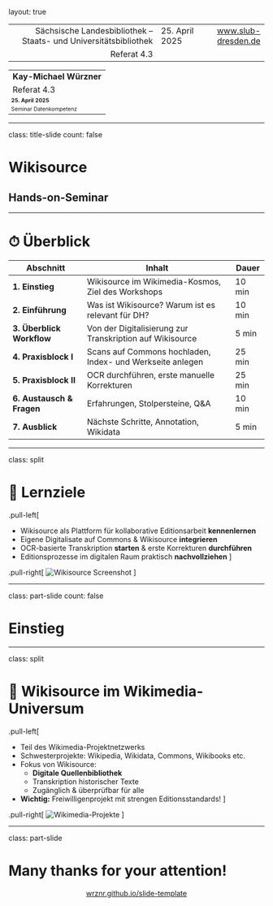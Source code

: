 layout: true
  
<div class="my-header"></div>

<div class="my-footer">
  <table>
    <tr>
      <td style="text-align:right">Sächsische Landesbibliothek – Staats- und Universitätsbibliothek</td>
      <td>25. April 2025</td>
      <td style="text-align:right"><a href="https://www.slub-dresden.de/">www.slub-dresden.de</a></td>
    </tr>
    <tr>
      <td style="text-align:right">Referat 4.3</td>
      <td />
    </tr>
  </table>
</div>

<div class="my-title-footer">
  <table>
    <tr>
      <td style="text-align:left"><b>Kay-Michael Würzner</b></td>
    </tr>
    <tr>
      <td style="text-align:left">Referat 4.3</td>
    </tr>
    <tr>
      <td style="font-size:8pt"><b>25. April 2025</b></td>
    </tr>
    <tr>
      <td style="font-size:8pt">Seminar Datenkompetenz</td>
    </tr>
  </table>
</div>

---

class: title-slide
count: false

# Wikisource
## Hands-on-Seminar

---

# ⏱ Überblick

| Abschnitt               | Inhalt                                                      | Dauer  |
|------------------------|-------------------------------------------------------------|--------|
| **1. Einstieg**        | Wikisource im Wikimedia-Kosmos, Ziel des Workshops          | 10 min |
| **2. Einführung**      | Was ist Wikisource? Warum ist es relevant für DH?           | 10 min |
| **3. Überblick Workflow** | Von der Digitalisierung zur Transkription auf Wikisource | 5 min  |
| **4. Praxisblock I**   | Scans auf Commons hochladen, Index- und Werkseite anlegen   | 25 min |
| **5. Praxisblock II**  | OCR durchführen, erste manuelle Korrekturen                 | 25 min |
| **6. Austausch & Fragen** | Erfahrungen, Stolpersteine, Q&A                        | 10 min |
| **7. Ausblick**        | Nächste Schritte, Annotation, Wikidata                      | 5 min  |

---

class: split

# 🧠 Lernziele

.pull-left[
- Wikisource als Plattform für kollaborative Editionsarbeit **kennenlernen**
- Eigene Digitalisate auf Commons & Wikisource **integrieren**
- OCR-basierte Transkription **starten** & erste Korrekturen **durchführen**
- Editionsprozesse im digitalen Raum praktisch **nachvollziehen**
]

.pull-right[
![Wikisource Screenshot](https://upload.wikimedia.org/wikipedia/commons/thumb/4/42/Wikisource-logo.svg/220px-Wikisource-logo.svg.png)
]

---

class: part-slide
count: false

# Einstieg

---

class: split

# 🧩 Wikisource im Wikimedia-Universum

.pull-left[

- Teil des Wikimedia-Projektnetzwerks
- Schwesterprojekte: Wikipedia, Wikidata, Commons, Wikibooks etc.
- Fokus von Wikisource:
  - **Digitale Quellenbibliothek**
  - Transkription historischer Texte
  - Zugänglich & überprüfbar für alle
- **Wichtig:** Freiwilligenprojekt mit strengen Editionsstandards!
]

.pull-right[
![Wikimedia-Projekte](https://upload.wikimedia.org/wikipedia/commons/6/69/Wikimedia_logo_family_complete-2023.svg)
]

---

class: part-slide

# Many thanks for your attention!

<center>
<a href="https://wrznr.github.io/slide-template/">wrznr.github.io/slide-template</a>
</center>
